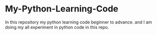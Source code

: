 # My-Python-Learning-Code
In this repository my python learning code beginner to advance.
and I am doing my all experiment in python code in this repo.
